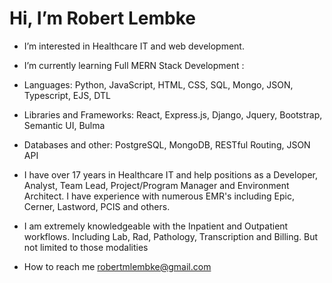 # Hi, I’m Robert Lembke
  - I’m interested in Healthcare IT and web development.
  - I’m currently learning Full MERN Stack Development : 
  - Languages: Python, JavaScript, HTML, CSS, SQL, Mongo, JSON, Typescript, EJS, DTL
  - Libraries and Frameworks: React, Express.js, Django, Jquery, Bootstrap, Semantic UI, Bulma
  - Databases and other: PostgreSQL, MongoDB, RESTful Routing, JSON API
  
  - I have over 17 years in Healthcare IT and help positions as a Developer, Analyst, Team Lead, Project/Program Manager and Environment Architect.  I have experience with numerous EMR's including Epic, Cerner, Lastword, PCIS and others. 
  - I am extremely knowledgeable with the Inpatient and Outpatient workflows.  Including Lab, Rad, Pathology, Transcription and Billing.  But not limited to those modalities
- How to reach me robertmlembke@gmail.com

